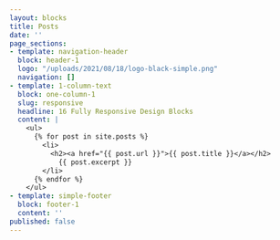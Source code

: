```yaml
---
layout: blocks
title: Posts
date: ''
page_sections:
- template: navigation-header
  block: header-1
  logo: "/uploads/2021/08/18/logo-black-simple.png"
  navigation: []
- template: 1-column-text
  block: one-column-1
  slug: responsive
  headline: 16 Fully Responsive Design Blocks
  content: |
    <ul>
      {% for post in site.posts %}
        <li>
          <h2><a href="{{ post.url }}">{{ post.title }}</a></h2>
            {{ post.excerpt }}
        </li>
      {% endfor %}
    </ul>
- template: simple-footer
  block: footer-1
  content: ''
published: false
---
```

